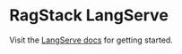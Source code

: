 # RagStack LangServe

Visit the [LangServe docs](https://www.langchain.com/langserve) for getting started.
